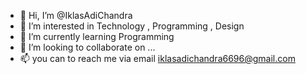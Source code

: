 - 👋 Hi, I’m @IklasAdiChandra
- 👀 I’m interested in Technology , Programming , Design 
- 🌱 I’m currently learning Programming
- 💞️ I’m looking to collaborate on ...
- 📫 you can to reach me via email iklasadichandra6696@gmail.com 

<!---
IklasAdiChandra/IklasAdiChandra is a ✨ special ✨ repository because its `README.md` (this file) appears on your GitHub profile.
You can click the Preview link to take a look at your changes.
--->

